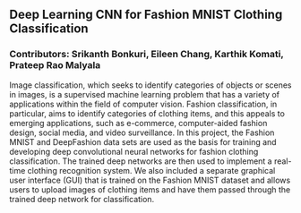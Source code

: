 ## Deep Learning CNN for Fashion MNIST Clothing Classification

### Contributors: Srikanth Bonkuri, Eileen Chang, Karthik Komati, Prateep Rao Malyala

Image classification, which seeks to identify categories of objects or scenes in images, is a supervised machine learning problem that has a variety of applications within the field of computer vision. Fashion classification, in particular, aims to identify categories of clothing items, and this appeals to emerging applications, such as e-commerce, computer-aided fashion design, social media, and video surveillance. In this project, the Fashion MNIST and DeepFashion data sets are used as the basis for training and developing deep convolutional neural networks for fashion clothing classification. The trained deep networks are then used to implement a real-time clothing recognition system. We also included a separate graphical user interface (GUI) that is trained on the Fashion MNIST dataset and allows users to upload images of clothing items and have them passed through the trained deep network for classification.

